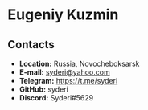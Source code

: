 # Eugeniy Kuzmin

## Contacts
* **Location:** Russia, Novocheboksarsk
* **E-mail:** syderi@yahoo.com
* **Telegram:** https://t.me/syderi
* **GitHub:** syderi
* **Discord:** Syderi#5629

